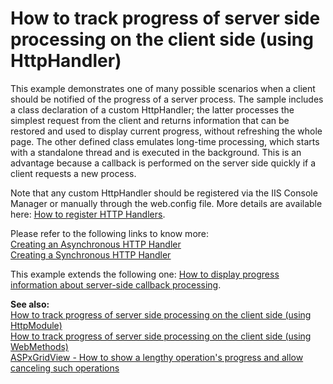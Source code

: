 # How to track progress of server side processing on the client side (using HttpHandler)


<p>This example demonstrates one of many possible scenarios when a client should be notified of the progress of a server process. The sample includes a class declaration of a custom HttpHandler; the latter processes the simplest request from the client and returns information that can be restored and used to display current progress, without refreshing the whole page. The other defined class emulates long-time processing, which starts with a standalone thread and is executed in the background. This is an advantage because a callback is performed on the server side quickly if a client requests a new process.</p>
<p>Note that any custom HttpHandler should be registered via the IIS Console Manager or manually through the web.config file. More details are available here: <a href="http://msdn.microsoft.com/en-us/library/46c5ddfy(v=vs.100).aspx"><u>How to register HTTP Handlers</u></a>.</p>
<p>Please refer to the following links to know more:<br> <a href="http://msdn.microsoft.com/en-us/library/ms227433(v=vs.100).aspx"><u>Creating an Asynchronous HTTP Handler</u></a><u><br> </u><a href="http://msdn.microsoft.com/en-us/library/ms228090(v=vs.100).aspx"><u>Creating a Synchronous HTTP Handler</u></a></p>
<p>This example extends the following one: <a href="https://www.devexpress.com/Support/Center/p/E918">How to display progress information about server-side callback processing</a>.</p>
<p><strong>See also</strong><strong>:<br> </strong><a href="https://www.devexpress.com/Support/Center/p/E4656">How to track progress of server side processing on the client side (using HttpModule)</a><br><a href="https://www.devexpress.com/Support/Center/p/T156786">How to track progress of server side processing on the client side (using WebMethods)</a><br><a href="https://www.devexpress.com/Support/Center/p/T518056">ASPxGridView - How to show a lengthy operation's progress and allow canceling such operations</a></p>

<br/>



